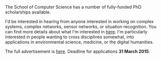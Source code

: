 <html><body><p>The School of Computer Science has a number of fully-funded PhD scholarships available.

<!--more-->

I'd be interested in hearing from anyone interested in working on complex systems, complex networks, sensor networks, or situation recognition. You can find more details about what I'm interested in <a title="Research" href="http://www.simondobson.org/research/">here</a>. I'm particularly interested in people wanting to cross disciplines somewhat, into applications in environmental science, medicine, or the digital humanities.

The full advertisement is <a href="http://www.jobs.ac.uk/job/AKR549/funded-phd-research-studentships/" target="_blank">here</a>. Deadline for applications <strong>31 March 2015</strong>.</p></body></html>